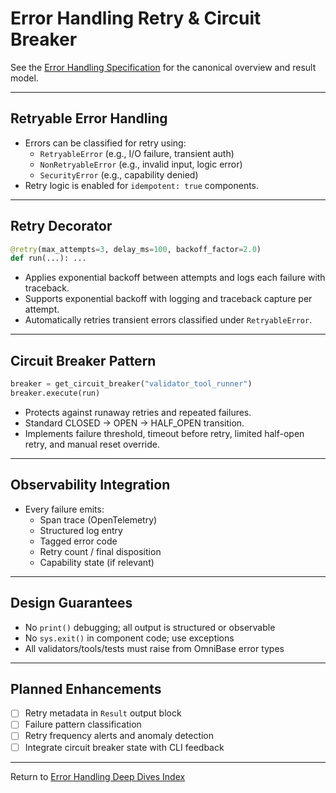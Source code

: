 <!-- === OmniNode:Metadata ===
author: OmniNode Team
copyright: OmniNode.ai
created_at: '2025-05-28T12:40:26.279560'
description: Stamped by ONEX
entrypoint: python://retry.md
hash: c79432af7f65846cacad0e8eb2d9bd50b3d53623b3baeff10e0a6bcdef916e06
last_modified_at: '2025-05-29T11:50:14.879782+00:00'
lifecycle: active
meta_type: tool
metadata_version: 0.1.0
name: retry.md
namespace: omnibase.retry
owner: OmniNode Team
protocol_version: 0.1.0
runtime_language_hint: python>=3.11
schema_version: 0.1.0
state_contract: state_contract://default
tools: null
uuid: b9b99d49-fed9-4609-bf56-0b55d2c7f392
version: 1.0.0

<!-- === /OmniNode:Metadata === -->


# Error Handling Retry & Circuit Breaker

See the [Error Handling Specification](../error_handling.md) for the canonical overview and result model.

---

## Retryable Error Handling

- Errors can be classified for retry using:
    - `RetryableError` (e.g., I/O failure, transient auth)
    - `NonRetryableError` (e.g., invalid input, logic error)
    - `SecurityError` (e.g., capability denied)
- Retry logic is enabled for `idempotent: true` components.

---

## Retry Decorator

```python
@retry(max_attempts=3, delay_ms=100, backoff_factor=2.0)
def run(...): ...
```
- Applies exponential backoff between attempts and logs each failure with traceback.
- Supports exponential backoff with logging and traceback capture per attempt.
- Automatically retries transient errors classified under `RetryableError`.

---

## Circuit Breaker Pattern

```python
breaker = get_circuit_breaker("validator_tool_runner")
breaker.execute(run)
```
- Protects against runaway retries and repeated failures.
- Standard CLOSED → OPEN → HALF_OPEN transition.
- Implements failure threshold, timeout before retry, limited half-open retry, and manual reset override.

---

## Observability Integration

- Every failure emits:
    - Span trace (OpenTelemetry)
    - Structured log entry
    - Tagged error code
    - Retry count / final disposition
    - Capability state (if relevant)

---

## Design Guarantees

- No `print()` debugging; all output is structured or observable
- No `sys.exit()` in component code; use exceptions
- All validators/tools/tests must raise from OmniBase error types

---

## Planned Enhancements
- [ ] Retry metadata in `Result` output block
- [ ] Failure pattern classification
- [ ] Retry frequency alerts and anomaly detection
- [ ] Integrate circuit breaker state with CLI feedback

---

Return to [Error Handling Deep Dives Index](index.md)
